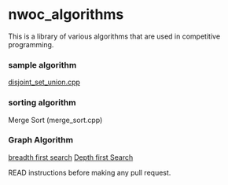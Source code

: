 # nwoc_algorithms
This is a library of various algorithms that are used in competitive programming.

### sample algorithm
[disjoint_set_union.cpp](Algorithms/disjoint_set_union/disjoint_set_union.cpp)

### sorting algorithm 
Merge Sort (merge_sort.cpp)

### Graph Algorithm
[breadth first search](Algorithms/Graphs/breadth_first_search.cpp)
[Depth first Search](Algorithms/Graphs/Depth_first_search/depth_first_search.cpp)

READ instructions before making any pull request.
